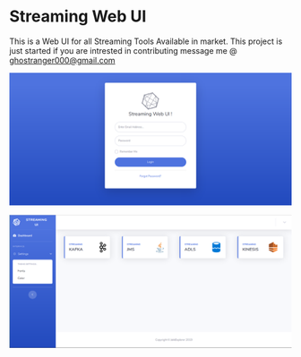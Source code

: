 # Streaming Web UI

This is a Web UI for all Streaming Tools Available in market.
This project is just started if you are intrested in contributing message me @ ghostranger000@gmail.com

![LoginScreen ScreenShot](/ScreenShots/loginScreen.png?raw=true "LoginScreen ScreenShot")

![DashBoard ScreenShot](/ScreenShots/dashboard.png?raw=true "DashBoard ScreenShot")
